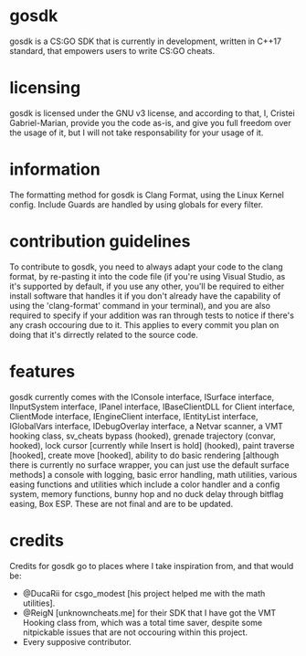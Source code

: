 # gosdk
gosdk is a CS:GO SDK that is currently in development, written in C++17 standard, that empowers users to write CS:GO cheats.

# licensing
gosdk is licensed under the GNU v3 license, and according to that, I, Cristei Gabriel-Marian, provide you the code as-is, and give you full freedom over the usage of it, but I will not take responsability for your usage of it.

# information
The formatting method for gosdk is Clang Format, using the Linux Kernel config. Include Guards are handled by using globals for every filter.

# contribution guidelines
To contribute to gosdk, you need to always adapt your code to the clang format, by re-pasting it into the code file (if you're using Visual Studio, as it's supported by default, if you use any other, you'll be required to either install software that handles it if you don't already have the capability of using the 'clang-format' command in your terminal), and you are also required to specify if your addition was ran through tests to notice if there's any crash occouring due to it. This applies to every commit you plan on doing that it's dirrectly related to the source code.

# features
gosdk currently comes with the IConsole interface, ISurface interface, IInputSystem interface, IPanel interface, IBaseClientDLL for Client interface, ClientMode interface, IEngineClient interface, IEntityList interface, IGlobalVars interface, IDebugOverlay interface, a Netvar scanner, a VMT hooking class, sv_cheats bypass (hooked), grenade trajectory (convar, hooked), lock cursor [currently while Insert is hold] (hooked), paint traverse [hooked], create move [hooked], ability to do basic rendering [although there is currently no surface wrapper, you can just use the default surface methods] a console with logging, basic error handling, math utilities, various easing functions and utilities which include a color handler and a config system, memory functions, bunny hop and no duck delay through bitflag easing, Box ESP. These are not final and are to be updated.

# credits
Credits for gosdk go to places where I take inspiration from, and that would be:
- @DucaRii for csgo_modest [his project helped me with the math utilities].
- @ReigN [unknowncheats.me] for their SDK that I have got the VMT Hooking class from, which was a total time saver, despite some nitpickable issues that are not occouring within this project.
- Every supposive contributor.
